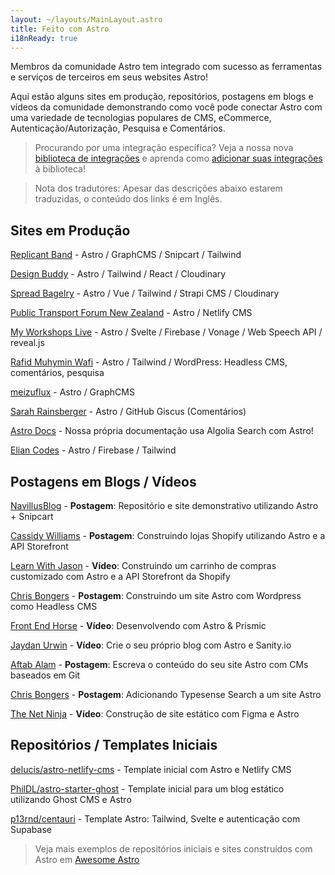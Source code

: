 ```yaml
---
layout: ~/layouts/MainLayout.astro
title: Feito com Astro
i18nReady: true
---
```


Membros da comunidade Astro tem integrado com sucesso as ferramentas e serviços de terceiros em seus websites Astro!

Aqui estão alguns sites em produção, repositórios, postagens em blogs e vídeos da comunidade demonstrando como você pode conectar Astro com uma variedade de tecnologias populares de CMS, eCommerce, Autenticação/Autorização, Pesquisa e Comentários.

> Procurando por uma integração específica? Veja a nossa nova [biblioteca de integrações](https://astro.build/integrations) e aprenda como [adicionar suas integrações](/pt-BR/guides/publish-to-npm/#biblioteca-de-integrações) à biblioteca!

> Nota dos tradutores: Apesar das descrições abaixo estarem traduzidas, o conteúdo dos links é em Inglês.

## Sites em Produção

[Replicant Band](https://replicant.band) - Astro / GraphCMS / Snipcart / Tailwind

[Design Buddy](https://design-buddy.netlify.app) - Astro / Tailwind / React / Cloudinary

[Spread Bagelry](https://spreadbagelry.com) - Astro / Vue / Tailwind / Strapi CMS / Cloudinary

[Public Transport Forum New Zealand](https://publictransportforum.nz/articles) - Astro / Netlify CMS

[My Workshops Live](https://myworkshops.live) - Astro / Svelte / Firebase / Vonage / Web Speech API / reveal.js

[Rafid Muhymin Wafi](https://softhardsystem.com/) -  Astro / Tailwind / WordPress: Headless CMS, comentários, pesquisa

[meizuflux](https://meizuflux.com) - Astro / GraphCMS

[Sarah Rainsberger](https://www.rainsberger.ca/) - Astro / GitHub Giscus (Comentários)

[Astro Docs](https://github.com/withastro/docs) - Nossa própria documentação usa Algolia Search com Astro!

[Elian Codes](https://www.elian.codes/) - Astro / Firebase / Tailwind


## Postagens em Blogs / Vídeos

[NavillusBlog](https://navillus.dev/blog/astro-plus-snipcart) - **Postagem**: Repositório e site demonstrativo utilizando Astro + Snipcart 

[Cassidy Williams](https://www.netlify.com/blog/2021/07/23/build-a-modern-shopping-site-with-astro-and-serverless-functions/) - **Postagem**: Construindo lojas Shopify utilizando Astro e a API Storefront

[Learn With Jason](https://youtube.com/watch?v=FJOJmKFngLI) - **Vídeo**: Construindo um carrinho de compras customizado com Astro e a API Storefront da Shopify

[Chris Bongers](https://blog.openreplay.com/building-an-astro-website-with-wordpress-as-a-headless-cms) - **Postagem**: Construindo um site Astro com Wordpress como Headless CMS

[Front End Horse](https://www.youtube.com/watch?v=qFUfuDSLdxM) - **Vídeo**: Desenvolvendo com Astro & Prismic

[Jaydan Urwin](https://www.youtube.com/watch?v=-jAWLTfsSQw) - **Vídeo**: Crie o seu próprio blog com Astro e Sanity.io

[Aftab Alam](https://aalam.vercel.app/blog/astro-and-git-cms-netlify) - **Postagem**: Escreva o conteúdo do seu site Astro com CMs baseados em Git

[Chris Bongers](https://aviyel.com/post/1006/adding-typesense-search-to-an-astro-static-generated-website) - **Postagem**: Adicionando Typesense Search a um site Astro

[The Net Ninja](https://www.youtube.com/playlist?list=PL4cUxeGkcC9hZm9NYpd4G-jhoeEk0ls--) - **Vídeo**: Construção de site estático com Figma e Astro 

## Repositórios / Templates Iniciais

[delucis/astro-netlify-cms](https://github.com/delucis/astro-netlify-cms/) - Template inicial com Astro e Netlify CMS

[PhilDL/astro-starter-ghost](https://github.com/PhilDL/astro-starter-ghost) - Template inicial para um blog estático utilizando Ghost CMS e Astro

[p13rnd/centauri](https://github.com/p13rnd/centauri) - Template Astro: Tailwind, Svelte e autenticação com Supabase


> Veja mais exemplos de repositórios iniciais e sites construídos com Astro em [Awesome Astro](https://github.com/one-aalam/awesome-astro#%E2%84%B9%EF%B8%8F-repositoriesstarter-kitscomponents)
